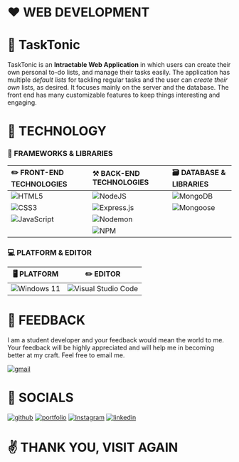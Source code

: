 # ❤️ WEB DEVELOPMENT

# 📂 TaskTonic

TaskTonic is an **Intractable Web Application** in which users can create their own personal to-do lists, and manage their tasks easily. The application has multiple _default lists_ for tackling regular tasks and the user can _create their own_ lists, as desired. It focuses mainly on the server and the database. The front end has many customizable features to keep things interesting and engaging.

# 🤖 TECHNOLOGY

### 🚀 FRAMEWORKS & LIBRARIES

| ✏️ FRONT-END TECHNOLOGIES | ⚒️ BACK-END TECHNOLOGIES | 🗃️ DATABASE & LIBRARIES |
| :- | :- | :- |
| ![HTML5](https://img.shields.io/badge/html5-%23E34F26.svg?style=for-the-badge&logo=html5&logoColor=white) | ![NodeJS](https://img.shields.io/badge/node.js-darkgreen?style=for-the-badge&logo=node.js&logoColor=white) | ![MongoDB](https://img.shields.io/badge/MongoDB-%234ea94f.svg?style=for-the-badge&logo=mongodb&logoColor=white) |
| ![CSS3](https://img.shields.io/badge/css3-%231572B6.svg?style=for-the-badge&logo=css3&logoColor=white) | ![Express.js](https://img.shields.io/badge/express.js-%23404d59.svg?style=for-the-badge&logo=express&logoColor=%2361DAFB) | ![Mongoose](https://img.shields.io/badge/mongoose-%23DD0031.svg?style=for-the-badge&logoColor=white) |
![JavaScript](https://img.shields.io/badge/javascript-%23323330.svg?style=for-the-badge&logo=javascript&logoColor=%23F7DF1E) | ![Nodemon](https://img.shields.io/badge/NODEMON-%23323330.svg?style=for-the-badge&logo=nodemon&logoColor=%BBDEAD)| |
| | ![NPM](https://img.shields.io/badge/NPM-%23CB3837.svg?style=for-the-badge&logo=npm&logoColor=white) |

### 💻 PLATFORM & EDITOR

| 🖥️ PLATFORM | ✏️ EDITOR |
| :-: | :-: |
| ![Windows 11](https://img.shields.io/badge/Windows%2011-%230079d5.svg?style=for-the-badge&logo=Windows%2011&logoColor=white) | ![Visual Studio Code](https://img.shields.io/badge/Visual%20Studio%20Code-0008b7.svg?style=for-the-badge&logo=visual-studio-code&logoColor=white)

# 💎 FEEDBACK

I am a student developer and your feedback would mean the world to me. Your feedback will be highly appreciated and will help me in becoming better at my craft. Feel free to email me.

[![gmail](https://img.shields.io/badge/your_feedback_is_appreciated-1f0799?style=for-the-badge&logo=gmail&logoColor=f02114)](mailto:ryanndmello10@gmail.com)

# 🔗 SOCIALS

[![github](https://img.shields.io/badge/my_github-000?style=for-the-badge&logo=github&logoColor=white)](https://github.com/RyxnDmello)
[![portfolio](https://img.shields.io/badge/my_portfolio-03005C?style=for-the-badge&logo=ko-fi&logoColor=white)]()
[![instagram](https://img.shields.io/badge/my_instagram-f02114?style=for-the-badge&logo=instagram&logoColor=white)](https://www.instagram.com/ryxndmello10/)
[![linkedin](https://img.shields.io/badge/my_linkedin-0A66C2?style=for-the-badge&logo=linkedin&logoColor=white)](https://www.linkedin.com/in/ryanndmello)

# ✌️ THANK YOU, VISIT AGAIN
